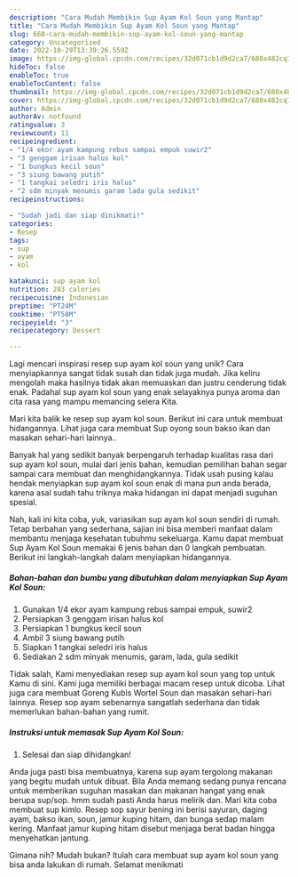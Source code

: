 ```yaml
---
description: "Cara Mudah Membikin Sup Ayam Kol Soun yang Mantap"
title: "Cara Mudah Membikin Sup Ayam Kol Soun yang Mantap"
slug: 660-cara-mudah-membikin-sup-ayam-kol-soun-yang-mantap
category: Uncategorized
date: 2022-10-29T13:39:26.559Z
image: https://img-global.cpcdn.com/recipes/32d071cb1d9d2ca7/680x482cq70/sup-ayam-kol-soun-foto-resep-utama.jpg
hideToc: false
enableToc: true
enableTocContent: false
thumbnail: https://img-global.cpcdn.com/recipes/32d071cb1d9d2ca7/680x482cq70/sup-ayam-kol-soun-foto-resep-utama.jpg
cover: https://img-global.cpcdn.com/recipes/32d071cb1d9d2ca7/680x482cq70/sup-ayam-kol-soun-foto-resep-utama.jpg
author: Admin
authorAv: notfound
ratingvalue: 3
reviewcount: 11
recipeingredient:
- "1/4 ekor ayam kampung rebus sampai empuk suwir2"
- "3 genggam irisan halus kol"
- "1 bungkus kecil soun"
- "3 siung bawang putih"
- "1 tangkai seledri iris halus"
- "2 sdm minyak menumis garam lada gula sedikit"
recipeinstructions:

- "Sudah jadi dan siap dinikmati!"
categories:
- Resep
tags:
- sup
- ayam
- kol

katakunci: sup ayam kol 
nutrition: 283 calories
recipecuisine: Indonesian
preptime: "PT24M"
cooktime: "PT58M"
recipeyield: "3"
recipecategory: Dessert

---
```





Lagi mencari inspirasi resep sup ayam kol soun yang unik? Cara menyiapkannya sangat tidak susah dan tidak juga mudah. Jika keliru mengolah maka hasilnya tidak akan memuaskan dan justru cenderung tidak enak. Padahal sup ayam kol soun yang enak selayaknya punya aroma dan cita rasa yang mampu memancing selera Kita.





Mari kita balik ke resep sup ayam kol soun. Berikut ini cara untuk membuat hidangannya. Lihat juga cara membuat Sup oyong soun bakso ikan dan masakan sehari-hari lainnya..

Banyak hal yang sedikit banyak berpengaruh terhadap kualitas rasa dari sup ayam kol soun, mulai dari jenis bahan, kemudian pemilihan bahan segar sampai cara membuat dan menghidangkannya. Tidak usah pusing kalau hendak menyiapkan sup ayam kol soun enak di mana pun anda berada, karena asal sudah tahu triknya maka hidangan ini dapat menjadi suguhan spesial.






Nah, kali ini kita coba, yuk, variasikan sup ayam kol soun sendiri di rumah. Tetap berbahan yang sederhana, sajian ini bisa memberi manfaat dalam membantu menjaga kesehatan tubuhmu sekeluarga. Kamu dapat membuat Sup Ayam Kol Soun memakai 6 jenis bahan dan 0 langkah pembuatan. Berikut ini langkah-langkah dalam menyiapkan hidangannya.

<!--inarticleads1-->

##### Bahan-bahan dan bumbu yang dibutuhkan dalam menyiapkan Sup Ayam Kol Soun:

1. Gunakan 1/4 ekor ayam kampung rebus sampai empuk, suwir2
1. Persiapkan 3 genggam irisan halus kol
1. Persiapkan 1 bungkus kecil soun
1. Ambil 3 siung bawang putih
1. Siapkan 1 tangkai seledri iris halus
1. Sediakan 2 sdm minyak menumis, garam, lada, gula sedikit


Tidak salah, Kami menyediakan resep sup ayam kol soun yang top untuk Kamu di sini. Kami juga memiliki berbagai macam resep untuk dicoba. Lihat juga cara membuat Goreng Kubis Wortel Soun dan masakan sehari-hari lainnya. Resep sop ayam sebenarnya sangatlah sederhana dan tidak memerlukan bahan-bahan yang rumit. 

<!--inarticleads2-->

##### Instruksi untuk memasak Sup Ayam Kol Soun:


1. Selesai dan siap dihidangkan!

Anda juga pasti bisa membuatnya, karena sup ayam tergolong makanan yang begitu mudah untuk dibuat. Bila Anda memang sedang punya rencana untuk memberikan suguhan masakan dan makanan hangat yang enak berupa sup/sop. hmm sudah pasti Anda harus melirik dan. Mari kita coba membuat sup kimlo. Resep sop sayur bening ini berisi sayuran, daging ayam, bakso ikan, soun, jamur kuping hitam, dan bunga sedap malam kering. Manfaat jamur kuping hitam disebut menjaga berat badan hingga menyehatkan jantung. 

Gimana nih? Mudah bukan? Itulah cara membuat sup ayam kol soun yang bisa anda lakukan di rumah. Selamat menikmati
